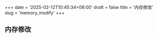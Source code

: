 +++
date = '2025-02-12T10:45:34+08:00'
draft = false
title = '内存修改'
slug = 'memory_modify'
+++
## 内存修改



